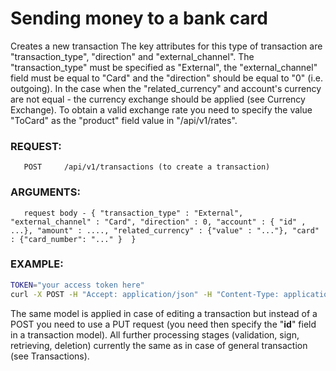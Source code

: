 # Sending money to a bank card
Creates a new transaction
The key attributes for this type of transaction are "transaction_type", "direction" and "external_channel". The "transaction_type" must be specified as "External", the "external_channel" field must be equal to "Card" and the "direction" should be equal to "0" (i.e. outgoing).
In the case when the "related_currency" and account's currency are not equal - the currency exchange should be applied (see Currency Exchange). To obtain a valid exchange rate you need to specify the value "ToCard" as the "product" field value in "/api/v1/rates".

### REQUEST:
       POST     /api/v1/transactions (to create a transaction)
### ARGUMENTS:
       request body - { "transaction_type" : "External", "external_channel" : "Card", "direction" : 0, "account" : { "id" , ...}, "amount" : ...., "related_currency" : {"value" : "..."}, "card" : {"card_number": "..." }  }
### EXAMPLE:
```bash
TOKEN="your access token here"
curl -X POST -H "Accept: application/json" -H "Content-Type: application/json" -H "Authorization: Bearer $TOKEN" -d '{"transaction_type" : "External", "external_channel" : "Card", "direction" : 0, "account" : {"id", 650650}, "related_currency":{"value" : "EUR"}, "amount" : 100.00, "card" : {"card_number" : "1111111111111111"}  }' https://testapi.copernicusgold.com/api/v1/transactions
```
The same model is applied in case of editing a transaction but instead of a POST you need to use a PUT request (you need then specify the "**id**" field in a transaction model). All further processing stages (validation, sign, retrieving, deletion) currently the same as in case of general transaction (see Transactions).

